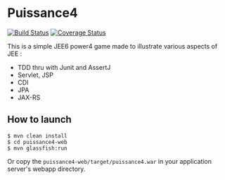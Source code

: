 # Puissance4

[![Build Status](https://travis-ci.org/dmetzler/puissance4.png?branch=master)](https://travis-ci.org/dmetzler/puissance4)
[![Coverage Status](https://coveralls.io/repos/dmetzler/puissance4/badge.svg)](https://coveralls.io/r/dmetzler/puissance4)

This is a simple JEE6 power4 game made to illustrate various aspects of JEE :

 * TDD thru with Junit and AssertJ
 * Servlet, JSP 
 * CDI
 * JPA
 * JAX-RS
 

## How to launch

	$ mvn clean install
	$ cd puissance4-web
	$ mvn glassfish:run

Or copy the `puissance4-web/target/puissance4.war` in your application server's webapp directory.
